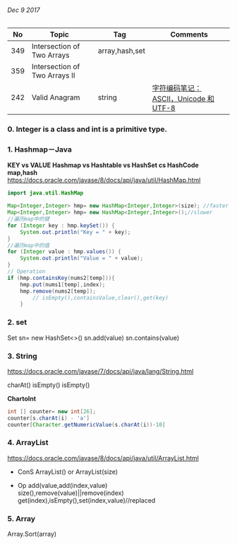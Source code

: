 ###### Dec 9 2017
 No |Topic    |Tag    |Comments
 --- |------------|------|------
 349  | Intersection of Two Arrays |array,hash,set      |
 359  | Intersection of Two Arrays II   |    |
 242	|Valid Anagram |string  |[字符编码笔记：ASCII，Unicode 和 UTF-8](http://www.ruanyifeng.com/blog/2007/10/ascii_unicode_and_utf-8.html)|

### 0. Integer is a class and int is a primitive type.
### 1. Hashmap－Java   
**KEY vs VALUE**
**Hashmap vs Hashtable vs HashSet cs HashCode**
**map,hash**
https://docs.oracle.com/javase/8/docs/api/java/util/HashMap.html

```java
import java.util.HashMap

Map<Integer,Integer> hmp= new HashMap<Integer,Integer>(size); //faster
Map<Integer,Integer> hmp= new HashMap<Integer,Integer>();//slower
//遍历map中的键 
for (Integer key : hmp.keySet()) {  
    System.out.println("Key = " + key);  
}    
//遍历map中的值  
for (Integer value : hmp.values()) {   
    System.out.println("Value = " + value);  
}  
// Operation
if (hmp.containsKey(nums2[temp])){
    hmp.put(nums1[temp],index);
    hmp.remove(nums2[temp]);
		// isEmpty(),containsValue,clear(),get(key)
    }  		
```  
		
###  2. set
Set<integer> sn= new HashSet<>()
	sn.add(value)
	sn.contains(value)

###  3. String
https://docs.oracle.com/javase/7/docs/api/java/lang/String.html

charAt()
isEmpty()
isEmpty()

**ChartoInt**

```Java
int [] counter= new int[26];
counter[s.charAt(i) - 'a']
counter[Character.getNumericValue(s.charAt(i))-10]
```

###  4. ArrayList
https://docs.oracle.com/javase/8/docs/api/java/util/ArrayList.html
- ConS
ArrayList() or ArrayList(size)

- Op
add(value,add(index,value)  
size(),remove(value)||remove(index)  
get(index),isEmpty(),set(index,value)//replaced  

###  5. Array
Array.Sort(array)
